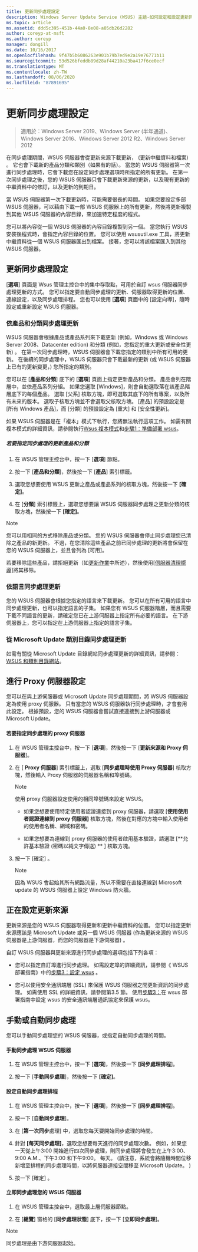 ```yaml
---
title: 更新同步處理設定
description: Windows Server Update Service (WSUS) 主題-如何設定和設定更新同步處理
ms.topic: article
ms.assetid: ddd5c395-451b-44a0-8e08-a05db26d2282
author: coreyp-at-msft
ms.author: coreyp
manager: dongill
ms.date: 10/16/2017
ms.openlocfilehash: 9f47b5b6086263e901b79b7ed9e2a19e76771b11
ms.sourcegitcommit: 53d526bfeddb89d28af44210a23ba417f6ce0ecf
ms.translationtype: MT
ms.contentlocale: zh-TW
ms.lasthandoff: 08/06/2020
ms.locfileid: "87891695"
---
```

# <a name="setting-up-update-synchronizations"></a>更新同步處理設定

>適用於：Windows Server 2019、Windows Server (半年通道)、Windows Server 2016、Windows Server 2012 R2、Windows Server 2012

在同步處理期間，WSUS 伺服器會從更新來源下載更新， (更新中繼資料和檔案) 。 它也會下載新的產品分類和類別（如果有的話）。 當您的 WSUS 伺服器第一次進行同步處理時，它會下載您在設定同步處理選項時所指定的所有更新。 在第一次同步處理之後，您的 WSUS 伺服器只會下載更新來源的更新，以及現有更新的中繼資料中的修訂，以及更新的到期日。

當 WSUS 伺服器第一次下載更新時，可能需要很長的時間。 如果您要設定多部 WSUS 伺服器，可以藉由下載一部 WSUS 伺服器上的所有更新，然後將更新複製到其他 WSUS 伺服器的內容目錄，來加速特定程度的程式。

您可以將內容從一個 WSUS 伺服器的內容目錄複製到另一個。 當您執行 WSUS 安裝後程式時，會指定內容目錄的位置。 您可以使用 wsusutil.exe 工具，將更新中繼資料從一個 WSUS 伺服器匯出到檔案。 接著，您可以將該檔案匯入到其他 WSUS 伺服器。

## <a name="setting-up-update-synchronizations"></a>更新同步處理設定
[**選項**] 頁面是 Wsus 管理主控台中的集中存取點，可用於自訂 wsus 伺服器同步處理更新的方式。 您可以指定要自動同步處理的更新、伺服器取得更新的位置、連線設定，以及同步處理排程。 您也可以使用 [**選項**] 頁面中的 [設定向導]，隨時設定或重新設定 WSUS 伺服器。

### <a name="synchronizing-update-by-product-and-classification"></a>依產品和分類同步處理更新
WSUS 伺服器會根據產品或產品系列來下載更新 (例如，Windows 或 Windows Server 2008、Datacenter edition) 和分類 (例如，您指定的重大更新或安全性更新) 。 在第一次同步處理時，WSUS 伺服器會下載您指定的類別中所有可用的更新。 在後續的同步處理中，WSUS 伺服器只會下載最新的更新 (或 WSUS 伺服器上已有的更新變更，) 您所指定的類別。

您可以在 [**產品和分類**] 底下的 [**選項**] 頁面上指定更新產品和分類。 產品會列在階層中，並依產品系列分組。 如果您選取 [Windows]，則會自動選取落在該產品階層底下的每個產品。 選取 [父系] 核取方塊，即可選取其底下的所有專案，以及所有未來的版本。 選取子核取方塊並不會選取父核取方塊。 [產品] 的預設設定是 [所有 Windows 產品]，而 [分類] 的預設設定為 [重大] 和 [安全性更新]。

如果 WSUS 伺服器是在「複本」模式下執行，您將無法執行這項工作。 如需有關複本模式的詳細資訊，請參閱執行[Wsus 複本模式](running-wsus-replica-mode.md)和[步驟1：準備部署 wsus](../plan/plan-your-wsus-deployment.md)。

##### <a name="to-specify-update-products-and-classifications-for-synchronization"></a>若要指定同步處理的更新產品和分類

1.  在 WSUS 管理主控台中，按一下 [**選項**] 節點。

2.  按一下 [**產品和分類**]，然後按一下 [**產品**] 索引標籤。

3.  選取您想要使用 WSUS 更新之產品或產品系列的核取方塊，然後按一下 **[確定]**。

4.  在 [**分類**] 索引標籤上，選取您想要讓 WSUS 伺服器同步處理之更新分類的核取方塊，然後按一下 **[確定]**。

> [!NOTE]
> 您可以用相同的方式移除產品或分類。 您的 WSUS 伺服器會停止同步處理您已清除之產品的新更新。 不過，在您清除這些產品之前已同步處理的更新將會保留在您的 WSUS 伺服器上，並且會列為 [可用]。
>
> 若要移除這些產品，請拒絕更新（如[更新作業](updates-operations.md)中所述），然後使用[[伺服器清理嚮導]](the-server-cleanup-wizard.md)將其移除。

### <a name="synchronizing-updates-by-language"></a>依語言同步處理更新
您的 WSUS 伺服器會根據您指定的語言來下載更新。 您可以在所有可用的語言中同步處理更新，也可以指定語言的子集。 如果您有 WSUS 伺服器階層，而且需要下載不同語言的更新，請確定您已在上游伺服器上指定所有必要的語言。 在下游伺服器上，您可以指定在上游伺服器上指定的語言子集。

### <a name="synchronizing-updates-from-the-microsoft-update-catalog"></a>從 Microsoft Update 類別目錄同步處理更新
如需有關從 Microsoft Update 目錄網站同步處理更新的詳細資訊，請參閱： [WSUS 和類別目錄網站](wsus-and-the-catalog-site.md)。

## <a name="configuring-proxy-server-settings"></a>進行 Proxy 伺服器設定
您可以在與上游伺服器或 Microsoft Update 同步處理期間，將 WSUS 伺服器設定為使用 proxy 伺服器。 只有當您的 WSUS 伺服器執行同步處理時，才會套用此設定。 根據預設，您的 WSUS 伺服器會嘗試直接連接到上游伺服器或 Microsoft Update。

#### <a name="to-specify-a-proxy-server-for-synchronization"></a>若要指定同步處理的 proxy 伺服器

1.  在 WSUS 管理主控台中，按一下 [**選項**]，然後按一下 [**更新來源和 Proxy 伺服器**]。

2.  在 [ **Proxy 伺服器**] 索引標籤上，選取 [**同步處理時使用 Proxy 伺服器**] 核取方塊，然後輸入 Proxy 伺服器的伺服器名稱和埠號碼。

    > [!NOTE]
    > 使用 proxy 伺服器設定使用的相同埠號碼來設定 WSUS。

    -   如果您想要使用特定使用者認證連接到 proxy 伺服器，請選取 [**使用使用者認證連線到 proxy 伺服器]** 核取方塊，然後在對應的方塊中輸入使用者的使用者名稱、網域和密碼。

    -   如果您想要為連線到 proxy 伺服器的使用者啟用基本驗證，請選取 [**允許基本驗證 (密碼以純文字傳送) ** ] 核取方塊。

3.  按一下 [確定]  。

    > [!NOTE]
    > 因為 WSUS 會起始其所有網路流量，所以不需要在直接連線到 Microsoft update 的 WSUS 伺服器上設定 Windows 防火牆。

## <a name="configuring-the-update-source"></a>正在設定更新來源
更新來源是您的 WSUS 伺服器取得更新和更新中繼資料的位置。 您可以指定更新來源應該是 Microsoft Update 或另一個 WSUS 伺服器 (作為更新來源的 WSUS 伺服器是上游伺服器，而您的伺服器是下游伺服器) 。

自訂 WSUS 伺服器與更新來源進行同步處理的選項包括下列各項：

-   您可以指定自訂埠進行同步處理。 如需設定埠的詳細資訊，請參閱《 WSUS 部署指南》中的[步驟3：設定 wsus](../deploy/2-configure-wsus.md) 。

-   您可以使用安全通訊端層 (SSL) 來保護 WSUS 伺服器之間更新資訊的同步處理。 如需使用 SSL 的詳細資訊，請參閱第3.5 節。 使用[步驟3：](../deploy/2-configure-wsus.md)在 wsus 部署指南中設定 wsus 的安全通訊端層通訊協定來保護 wsus。

## <a name="synchronizing-manually-or-automatically"></a>手動或自動同步處理
您可以手動同步處理您的 WSUS 伺服器，或指定自動同步處理的時間。

#### <a name="to-manually-synchronize-the-wsus-server"></a>手動同步處理 WSUS 伺服器

1.  在 WSUS 管理主控台中，按一下 [**選項**]，然後按一下 **[同步處理排程**]。

2.  按一下 [**手動同步處理**]，然後按一下 **[確定]**。

#### <a name="to-set-up-an-automatic-synchronization-schedule"></a>設定自動同步處理排程

1.  在 WSUS 管理主控台中，按一下 [**選項**]，然後按一下 **[同步處理排程**]。

2.  按一下 [**自動同步處理**]。

3.  在 [**第一次同步**處理] 中，選取您每天要開始同步處理的時間。

4.  針對 **[每天同步處理]**，選取您想要每天進行的同步處理次數。 例如，如果您一天從上午3:00 開始進行四次同步處理，則同步處理將會發生在上午3:00、9:00 A.M.、下午3:00 和下午9:00。 每天。  (請注意，系統會將隨機時間位移新增至排程的同步處理時間，以將伺服器連接空間移至 Microsoft Update。 ) 

5.  按一下 [確定]  。

#### <a name="to-synchronize-your-wsus-server-immediately"></a>立即同步處理您的 WSUS 伺服器

1.  在 WSUS 管理主控台中，選取最上層伺服器節點。

2.  在 [**總覽**] 窗格的 [**同步處理狀態**] 底下，按一下 [**立即同步處理**]。

> [!NOTE]
> 同步處理是由下游伺服器起始。
